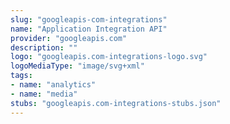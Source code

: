 ```yaml
---
slug: "googleapis-com-integrations"
name: "Application Integration API"
provider: "googleapis.com"
description: ""
logo: "googleapis.com-integrations-logo.svg"
logoMediaType: "image/svg+xml"
tags:
- name: "analytics"
- name: "media"
stubs: "googleapis.com-integrations-stubs.json"
---
```

